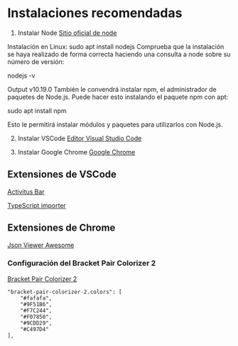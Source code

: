 # Instalaciones recomendadas 

1. Instalar Node
[Sitio oficial de node](https://nodejs.org/es/)

Instalación en Linux:
    sudo apt install nodejs
Comprueba que la instalación se haya realizado de forma correcta haciendo una consulta a node sobre su número de versión:

nodejs -v
 
Output
v10.19.0
También le convendrá instalar npm, el administrador de paquetes de Node.js. Puede hacer esto instalando el paquete npm con apt:

sudo apt install npm
 
Esto le permitirá instalar módulos y paquetes para utilizarlos con Node.js.

2. Instalar VSCode
[Editor Visual Studio Code](https://code.visualstudio.com/)

3. Instalar Google Chrome [Google Chrome](https://www.google.com.mx/intl/es-419/chrome/?brand=CHBD&gclid=Cj0KCQiAtrnuBRDXARIsABiN-7AAMm13Ae3KDIib46Laxfe6tzD_w4yvDdpq5XsPw1eNlOkZ_0-3x3IaAvLEEALw_wcB&gclsrc=aw.ds)

## Extensiones de VSCode

[Activitus Bar](https://marketplace.visualstudio.com/items?itemName=Gruntfuggly.activitusbar)

[TypeScript importer](https://marketplace.visualstudio.com/items?itemName=pmneo.tsimporter)

## Extensiones de Chrome

[Json Viewer Awesome](https://chrome.google.com/webstore/detail/json-viewer-awesome/iemadiahhbebdklepanmkjenfdebfpfe)

### Configuración del Bracket Pair Colorizer 2

[Bracket Pair Colorizer 2](https://marketplace.visualstudio.com/items?itemName=CoenraadS.bracket-pair-colorizer-2)
```
"bracket-pair-colorizer-2.colors": [
    "#fafafa",
    "#9F51B6",
    "#F7C244",
    "#F07850",
    "#9CDD29",
    "#C497D4"
],
```
